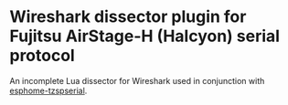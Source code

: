 # Wireshark dissector plugin for Fujitsu AirStage-H (Halcyon) serial protocol

An incomplete Lua dissector for Wireshark used in conjunction with [esphome-tzspserial](https://github.com/Omniflux/esphome-tzspserial).
